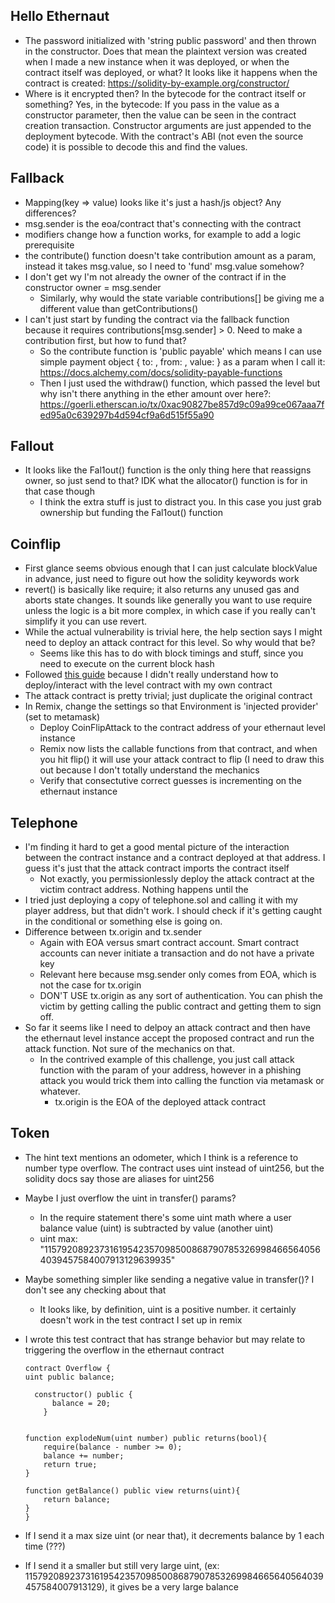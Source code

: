 ## Hello Ethernaut
- The password initialized with 'string public password' and then thrown in the constructor. Does that mean the plaintext version was created when I made a new instance when it was deployed, or when the contract itself was deployed, or what? 
It looks like it happens when the contract is created: https://solidity-by-example.org/constructor/
- Where is it encrypted then? In the bytecode for the contract itself or something?
Yes, in the bytecode: If you pass in the value as a constructor parameter, then the value can be seen in the contract creation transaction. Constructor arguments are just appended to the deployment bytecode. With the contract's ABI (not even the source code) it is possible to decode this and find the values.

## Fallback
- Mapping(key => value) looks like it's just a hash/js object? Any differences?
- msg.sender is the eoa/contract that's connecting with the contract
- modifiers change how a function works, for example to add a logic prerequisite
- the contribute() function doesn't take contribution amount as a param, instead it takes msg.value, so I need to 'fund' msg.value somehow?
- I don't get wy I'm not already the owner of the contract if in the constructor owner = msg.sender
  - Similarly, why would the state variable contributions[] be giving me a different value than getContributions()
- I can't just start by funding the contract via the fallback function because it requires contributions[msg.sender] > 0. Need to make a contribution first, but how to fund that?
  - So the contribute function is 'public payable' which means I can use simple payment object { to: , from: , value: } as a param when I call it: https://docs.alchemy.com/docs/solidity-payable-functions
  - Then I just used the withdraw() function, which passed the level but why isn't there anything in the ether amount over here?: https://goerli.etherscan.io/tx/0xac90827be857d9c09a99ce067aaa7fed95a0c639297b4d594cf9a6d515f55a90

## Fallout

- It looks like the Fal1out() function is the only thing here that reassigns owner, so just send to that? IDK what the allocator() function is for in that case though
  - I think the extra stuff is just to distract you. In this case you just grab ownership but funding the Fal1out() function

## Coinflip

- First glance seems obvious enough that I can just calculate blockValue in advance, just need to figure out how the solidity keywords work
- revert() is basically like require; it also returns any unused gas and aborts state changes. It sounds like generally you want to use require unless the logic is a bit more complex, in which case if you really can't simplify it you can use revert.
- While the actual vulnerability is trivial here, the help section says I might need to deploy an attack contract for this level. So why would that be?
  - Seems like this has to do with block timings and stuff, since you need to execute on the current block hash
- Followed [this guide](https://www.youtube.com/watch?v=VJZuLb1r1nQ&t=983s) because I didn't really understand how to deploy/interact with the level contract with my own contract
- The attack contract is pretty trivial; just duplicate the original contract
- In Remix, change the settings so that Environment is 'injected provider' (set to metamask)
  - Deploy CoinFlipAttack to the contract address of your ethernaut level instance
  - Remix now lists the callable functions from that contract, and when you hit flip() it will use your attack contract to flip (I need to draw this out because I don't totally understand the mechanics
  - Verify that consectutive correct guesses is incrementing on the ethernaut instance
    
## Telephone
- I'm finding it hard to get a good mental picture of the interaction between the contract instance and a contract deployed at that address. I guess it's just that the attack contract imports the contract itself
  - Not exactly, you permissionlessly deploy the attack contract at the victim contract address. Nothing happens until the
- I tried just deploying a copy of telephone.sol and calling it with my player address, but that didn't work. I should check if it's getting caught in the conditional or something else is going on.
- Difference between tx.origin and tx.sender
  - Again with EOA versus smart contract account. Smart contract accounts can never initiate a transaction and do not have a private key
  - Relevant here because msg.sender only comes from EOA, which is not the case for tx.origin
  - DON'T USE tx.origin as any sort of authentication. You can phish the victim by getting calling the public contract and getting them to sign off.
- So far it seems like I need to delpoy an attack contract and then have the ethernaut level instance accept the proposed contract and run the attack function. Not sure of the mechanics on that.
  - In the contrived example of this challenge, you just call attack function with the param of your address, however in a phishing attack you would trick them into calling the function via metamask or whatever.
    - tx.origin is the EOA of the deployed attack contract

## Token
- The hint text mentions an odometer, which I think is a reference to number type overflow. The contract uses uint instead of uint256, but the solidity docs say those are aliases for uint256
- Maybe I just overflow the uint in transfer() params? 
  - In the require statement there's some uint math where a user balance value (uint) is subtracted by value (another uint)
  - uint max: "115792089237316195423570985008687907853269984665640564039457584007913129639935"
- Maybe something simpler like sending a negative value in transfer()? I don't see any checking about that
  - It looks like, by definition, uint is a positive number. it certainly doesn't work in the test contract I set up in remix
- I wrote this test contract that has strange behavior but may relate to triggering the overflow in the ethernaut contract
    
      contract Overflow {
      uint public balance;

        constructor() public {
            balance = 20;
          }


      function explodeNum(uint number) public returns(bool){
          require(balance - number >= 0);
          balance += number;
          return true;
      }

      function getBalance() public view returns(uint){
          return balance;
      }
      }
- If I send it a max size uint (or near that), it decrements balance by 1 each time (???)
- If I send it a smaller but still very large uint, (ex: 115792089237316195423570985008687907853269984665640564039457584007913129), it gives be a very large balance

